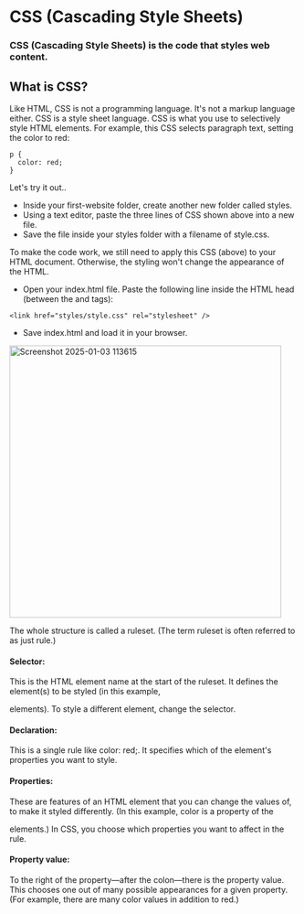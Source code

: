 # CSS (Cascading Style Sheets)

### CSS (Cascading Style Sheets) is the code that styles web content.

## What is CSS?
Like HTML, CSS is not a programming language. It's not a markup language either. CSS is a style sheet language. CSS is what you use to selectively style HTML elements. For example, this CSS selects paragraph text, setting the color to red:
```
p {
  color: red;
}
```

Let's try it out..
  * Inside your first-website folder, create another new folder called styles.
  * Using a text editor, paste the three lines of CSS shown above into a new file.
  * Save the file inside your styles folder with a filename of style.css.

To make the code work, we still need to apply this CSS (above) to your HTML document. Otherwise, the styling won't change the appearance of the HTML.

  * Open your index.html file. Paste the following line inside the HTML head (between the <head> and </head> tags):
```
<link href="styles/style.css" rel="stylesheet" />
```

  * Save index.html and load it in your browser.

 <img width="476" alt="Screenshot 2025-01-03 113615" src="https://github.com/user-attachments/assets/81c9ab69-5c0a-4dd2-a307-13b6fe61e922" />

The whole structure is called a ruleset. (The term ruleset is often referred to as just rule.)

#### Selector:
This is the HTML element name at the start of the ruleset. It defines the element(s) to be styled (in this example, <p> elements). To style a different element, change the selector.

#### Declaration:
This is a single rule like color: red;. It specifies which of the element's properties you want to style.

#### Properties:
These are features of an HTML element that you can change the values of, to make it styled differently. (In this example, color is a property of the <p> elements.) In CSS, you choose which properties you want to affect in the rule.

#### Property value:
To the right of the property—after the colon—there is the property value. This chooses one out of many possible appearances for a given property. (For example, there are many color values in addition to red.)
